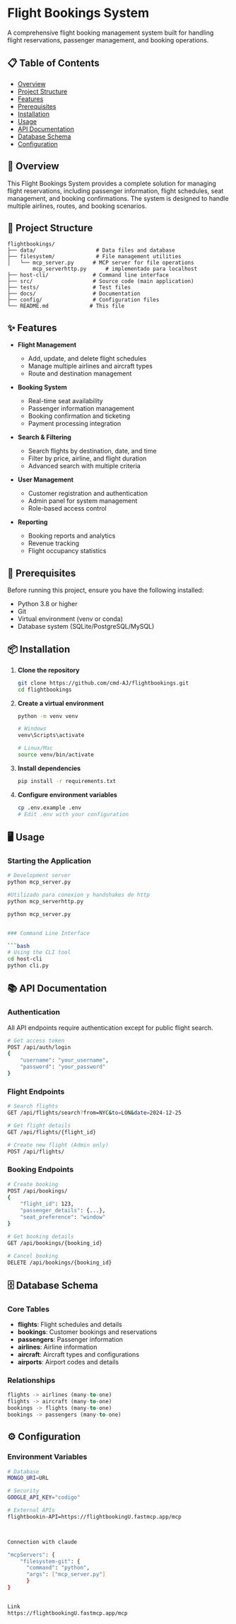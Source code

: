 # Flight Bookings System

A comprehensive flight booking management system built for handling flight reservations, passenger management, and booking operations.

## 📋 Table of Contents

- [Overview](#overview)
- [Project Structure](#project-structure)
- [Features](#features)
- [Prerequisites](#prerequisites)
- [Installation](#installation)
- [Usage](#usage)
- [API Documentation](#api-documentation)
- [Database Schema](#database-schema)
- [Configuration](#configuration)

## 🚀 Overview

This Flight Bookings System provides a complete solution for managing flight reservations, including passenger information, flight schedules, seat management, and booking confirmations. The system is designed to handle multiple airlines, routes, and booking scenarios.

## 📁 Project Structure

```
flightbookings/
├── data/                   # Data files and database
├── filesystem/             # File management utilities
│   └── mcp_server.py      # MCP server for file operations
        mcp_serverhttp.py      # implementado para localhost
├── host-cli/              # Command line interface
├── src/                   # Source code (main application)
├── tests/                 # Test files
├── docs/                  # Documentation
├── config/                # Configuration files
└── README.md             # This file
```

## ✨ Features

- **Flight Management**
  - Add, update, and delete flight schedules
  - Manage multiple airlines and aircraft types
  - Route and destination management

- **Booking System**
  - Real-time seat availability
  - Passenger information management
  - Booking confirmation and ticketing
  - Payment processing integration

- **Search & Filtering**
  - Search flights by destination, date, and time
  - Filter by price, airline, and flight duration
  - Advanced search with multiple criteria

- **User Management**
  - Customer registration and authentication
  - Admin panel for system management
  - Role-based access control

- **Reporting**
  - Booking reports and analytics
  - Revenue tracking
  - Flight occupancy statistics

## 🔧 Prerequisites

Before running this project, ensure you have the following installed:

- Python 3.8 or higher
- Git
- Virtual environment (venv or conda)
- Database system (SQLite/PostgreSQL/MySQL)

## 📦 Installation

1. **Clone the repository**
   ```bash
   git clone https://github.com/cmd-AJ/flightbookings.git
   cd flightbookings
   ```

2. **Create a virtual environment**
   ```bash
   python -m venv venv
   
   # Windows
   venv\Scripts\activate
   
   # Linux/Mac
   source venv/bin/activate
   ```

3. **Install dependencies**
   ```bash
   pip install -r requirements.txt
   ```

5. **Configure environment variables**
   ```bash
   cp .env.example .env
   # Edit .env with your configuration
   ```

## 🖥️ Usage

### Starting the Application

```bash
# Development server
python mcp_server.py

#Utilizado para conexion y handshakes de http
python mcp_serverhttp.py 

python mcp_server.py


### Command Line Interface

```bash
# Using the CLI tool
cd host-cli
python cli.py 


```

## 📚 API Documentation

### Authentication
All API endpoints require authentication except for public flight search.

```bash
# Get access token
POST /api/auth/login
{
    "username": "your_username",
    "password": "your_password"
}
```

### Flight Endpoints

```bash
# Search flights
GET /api/flights/search?from=NYC&to=LON&date=2024-12-25

# Get flight details
GET /api/flights/{flight_id}

# Create new flight (Admin only)
POST /api/flights/
```

### Booking Endpoints

```bash
# Create booking
POST /api/bookings/
{
    "flight_id": 123,
    "passenger_details": {...},
    "seat_preference": "window"
}

# Get booking details
GET /api/bookings/{booking_id}

# Cancel booking
DELETE /api/bookings/{booking_id}
```

## 🗄️ Database Schema

### Core Tables

- **flights**: Flight schedules and details
- **bookings**: Customer bookings and reservations
- **passengers**: Passenger information
- **airlines**: Airline information
- **aircraft**: Aircraft types and configurations
- **airports**: Airport codes and details

### Relationships

```sql
flights -> airlines (many-to-one)
flights -> aircraft (many-to-one)
bookings -> flights (many-to-one)
bookings -> passengers (many-to-one)
```

## ⚙️ Configuration

### Environment Variables

```bash
# Database
MONGO_URI=URL

# Security
GOOGLE_API_KEY="codigo"

# External APIs
flightbookin-API=https://flightbookingU.fastmcp.app/mcp



Connection with claude

"mcpServers": {
    "filesystem-git": {
      "command": "python",
      "args": ["mcp_server.py"]
      }
}


Link 
https://flightbookingU.fastmcp.app/mcp
